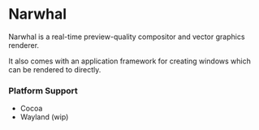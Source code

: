 # Narwhal
Narwhal is a real-time preview-quality compositor and vector graphics renderer.

It also comes with an application framework for creating windows which can be rendered to directly.

### Platform Support
- Cocoa
- Wayland (wip)
